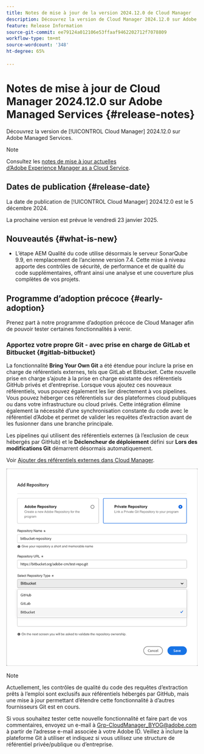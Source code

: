 ```yaml
---
title: Notes de mise à jour de la version 2024.12.0 de Cloud Manager
description: Découvrez la version de Cloud Manager 2024.12.0 sur Adobe Managed Services.
feature: Release Information
source-git-commit: ee79124a012106e53ffaaf9462202712f7078809
workflow-type: tm+mt
source-wordcount: '348'
ht-degree: 65%

---
```


# Notes de mise à jour de Cloud Manager 2024.12.0 sur Adobe Managed Services {#release-notes}

<!-- RELEASE WIKI  https://wiki.corp.adobe.com/display/DMSArchitecture/Cloud+Manager+2024.12.0+Release -->

Découvrez la version de [!UICONTROL Cloud Manager] 2024.12.0 sur Adobe Managed Services.

>[!NOTE]
>
>Consultez les [notes de mise à jour actuelles d’Adobe Experience Manager as a Cloud Service](https://experienceleague.adobe.com/fr/docs/experience-manager-cloud-service/content/release-notes/home).

## Dates de publication {#release-date}

<!-- SAVE FOR FUTURE POSSIBLE USE No notable bugs or features for the September release of Cloud Manager. -->

La date de publication de [!UICONTROL Cloud Manager] 2024.12.0 est le 5 décembre 2024.

La prochaine version est prévue le vendredi 23 janvier 2025.

## Nouveautés {#what-is-new}

* L’étape AEM Qualité du code utilise désormais le serveur SonarQube 9.9, en remplacement de l’ancienne version 7.4. Cette mise à niveau apporte des contrôles de sécurité, de performance et de qualité du code supplémentaires, offrant ainsi une analyse et une couverture plus complètes de vos projets. <!-- CMGR-45683 -->

## Programme d’adoption précoce {#early-adoption}

Prenez part à notre programme d’adoption précoce de Cloud Manager afin de pouvoir tester certaines fonctionnalités à venir.

### Apportez votre propre Git - avec prise en charge de GitLab et Bitbucket {#gitlab-bitbucket}

<!-- BOTH CS & AMS -->

La fonctionnalité **Bring Your Own Git** a été étendue pour inclure la prise en charge de référentiels externes, tels que GitLab et Bitbucket. Cette nouvelle prise en charge s’ajoute à la prise en charge existante des référentiels GitHub privés et d’entreprise. Lorsque vous ajoutez ces nouveaux référentiels, vous pouvez également les lier directement à vos pipelines. Vous pouvez héberger ces référentiels sur des plateformes cloud publiques ou dans votre infrastructure ou cloud privés. Cette intégration élimine également la nécessité d’une synchronisation constante du code avec le référentiel d’Adobe et permet de valider les requêtes d’extraction avant de les fusionner dans une branche principale.

Les pipelines qui utilisent des référentiels externes (à l’exclusion de ceux hébergés par GitHub) et le **Déclencheur de déploiement** défini sur **Lors des modifications Git** démarrent désormais automatiquement.

Voir [Ajouter des référentiels externes dans Cloud Manager](/help/managing-code/external-repositories.md).

![Boîte de dialogue Ajouter un référentiel](/help/release-notes/assets/repositories-add-release-notes.png)

>[!NOTE]
>
>Actuellement, les contrôles de qualité du code des requêtes d’extraction prêts à l’emploi sont exclusifs aux référentiels hébergés par GitHub, mais une mise à jour permettant d’étendre cette fonctionnalité à d’autres fournisseurs Git est en cours.

Si vous souhaitez tester cette nouvelle fonctionnalité et faire part de vos commentaires, envoyez un e-mail à [Grp-CloudManager_BYOG@adobe.com](mailto:Grp-CloudManager_BYOG@adobe.com) à partir de l’adresse e-mail associée à votre Adobe ID. Veillez à inclure la plateforme Git à utiliser et indiquez si vous utilisez une structure de référentiel privée/publique ou d’entreprise.


<!-- ## Bug fixes {#bug-fixes}

* A

Known Issues {#known-issues}

* A -->
